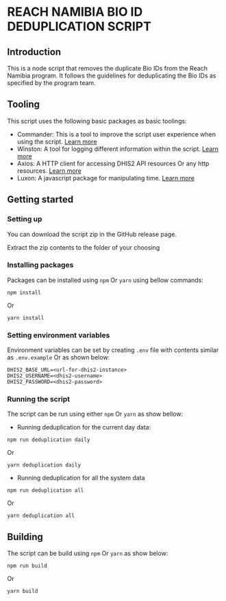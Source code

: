 # REACH NAMIBIA BIO ID DEDUPLICATION SCRIPT

## Introduction

This is a node script that removes the duplicate Bio IDs from the Reach Namibia program. It follows the guidelines for deduplicating the Bio IDs as specified by the program team.

## Tooling

This script uses the following basic packages as basic toolings:

- Commander: This is a tool to improve the script user experience when using the
  script. [Learn more](https://www.npmjs.com/package/commander)
- Winston: A tool for logging different information within the
  script. [Learn more](https://www.npmjs.com/package/winston)
- Axios: A HTTP client for accessing DHIS2 API resources Or any http
  resources. [Learn more](https://www.npmjs.com/package/axios)
- Luxon: A javascript package for manipulating time. [Learn more](https://www.npmjs.com/package/luxon)

## Getting started

### Setting up 
You can download the script zip in the GitHub release page.

Extract the zip contents to the folder of your choosing

### Installing packages

Packages can be installed using `npm` Or `yarn` using bellow commands:

```
npm install
```

Or

```
yarn install
```

### Setting environment variables

Environment variables can be set by creating `.env` file with contents similar as `.env.example` Or as shown below:

```
DHIS2_BASE_URL=<url-for-dhis2-instance>
DHIS2_USERNAME=<dhis2-username>
DHIS2_PASSWORD=<dhis2-password>
```

### Running the script

The script can be run using either `npm` Or `yarn` as show bellow:

- Running deduplication for the current day data:

```
npm run deduplication daily
```

Or

```
yarn deduplication daily
```

- Running deduplication for all the system data

```
npm run deduplication all
```

Or

```
yarn deduplication all
```

## Building

The script can be build using `npm` Or `yarn` as show below:

```
npm run build
```

Or

```
yarn build
```
